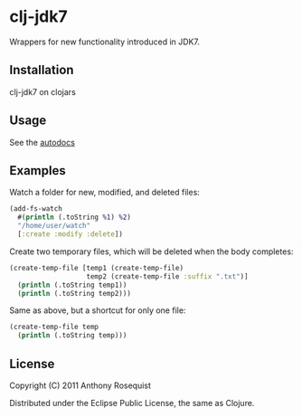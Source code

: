 # clj-jdk7

Wrappers for new functionality introduced in JDK7.

## Installation

clj-jdk7 on clojars

## Usage

See the [autodocs](http://arosequist.github.com/clj-jdk7/)

## Examples

Watch a folder for new, modified, and deleted files:

```clojure
(add-fs-watch
  #(println (.toString %1) %2)
  "/home/user/watch"
  [:create :modify :delete])
```

Create two temporary files, which will be deleted when the body completes:

```clojure
(create-temp-file [temp1 (create-temp-file)
                   temp2 (create-temp-file :suffix ".txt")]
  (println (.toString temp1))
  (println (.toString temp2)))
```

Same as above, but a shortcut for only one file:

```clojure
(create-temp-file temp
  (println (.toString temp)))
```

## License

Copyright (C) 2011 Anthony Rosequist

Distributed under the Eclipse Public License, the same as Clojure.
